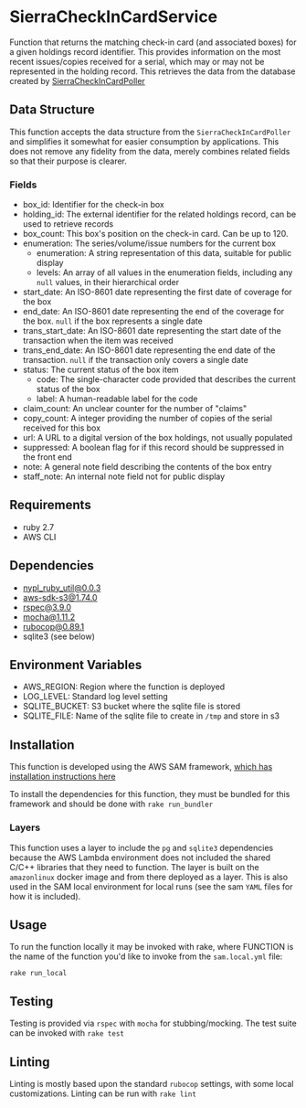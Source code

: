 # SierraCheckInCardService

Function that returns the matching check-in card (and associated boxes) for a given holdings record identifier. This provides information on the most recent issues/copies received for a serial, which may or may not be represented in the holding record. This retrieves the data from the database created by [SierraCheckInCardPoller](https://github.com/NYPL/SierraCheckInCardPoller)

## Data Structure

This function accepts the data structure from the `SierraCheckInCardPoller` and simplifies it somewhat for easier consumption by applications. This does not remove any fidelity from the data, merely combines related fields so that their purpose is clearer.

### Fields

- box_id: Identifier for the check-in box
- holding_id: The external identifier for the related holdings record, can be used to retrieve records
- box_count: This box's position on the check-in card. Can be up to 120.
- enumeration: The series/volume/issue numbers for the current box
  - enumeration: A string representation of this data, suitable for public display
  - levels: An array of all values in the enumeration fields, including any `null` values, in their hierarchical order
- start_date: An ISO-8601 date representing the first date of coverage for the box
- end_date: An ISO-8601 date representing the end of the coverage for the box. `null` if the box represents a single date
- trans_start_date: An ISO-8601 date representing the start date of the transaction when the item was received
- trans_end_date: An ISO-8601 date representing the end date of the transaction. `null` if the transaction only covers a single date
- status: The current status of the box item
  - code: The single-character code provided that describes the current status of the box
  - label: A human-readable label for the code
- claim_count: An unclear counter for the number of "claims"
- copy_count: A integer providing the number of copies of the serial received for this box
- url: A URL to a digital version of the box holdings, not usually populated
- suppressed: A boolean flag for if this record should be suppressed in the front end
- note: A general note field describing the contents of the box entry
- staff_note: An internal note field not for public display

## Requirements

- ruby 2.7
- AWS CLI

## Dependencies

- nypl_ruby_util@0.0.3
- aws-sdk-s3@1.74.0
- rspec@3.9.0
- mocha@1.11.2
- rubocop@0.89.1
- sqlite3 (see below)

## Environment Variables

- AWS_REGION: Region where the function is deployed
- LOG_LEVEL: Standard log level setting
- SQLITE_BUCKET: S3 bucket where the sqlite file is stored
- SQLITE_FILE: Name of the sqlite file to create in `/tmp` and store in s3

## Installation

This function is developed using the AWS SAM framework, [which has installation instructions here](https://docs.aws.amazon.com/serverless-application-model/latest/developerguide/serverless-sam-cli-install.html)

To install the dependencies for this function, they must be bundled for this framework and should be done with `rake run_bundler`

### Layers

This function uses a layer to include the `pg` and `sqlite3` dependencies because the AWS Lambda environment does not included the shared C/C++ libraries that they need to function. The layer is built on the `amazonlinux` docker image and from there deployed as a layer. This is also used in the SAM local environment for local runs (see the sam `YAML` files for how it is included).

## Usage

To run the function locally it may be invoked with rake, where FUNCTION is the name of the function you'd like to invoke from the `sam.local.yml` file:

`rake run_local`

## Testing

Testing is provided via `rspec` with `mocha` for stubbing/mocking. The test suite can be invoked with `rake test`

## Linting

Linting is mostly based upon the standard `rubocop` settings, with some local customizations. Linting can be run with `rake lint`
